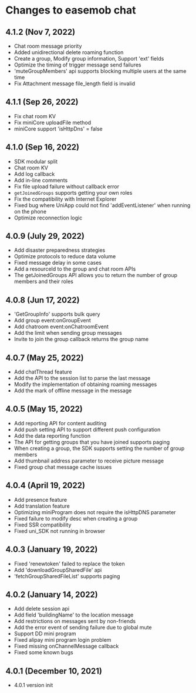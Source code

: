 # Changes to easemob chat

## 4.1.2 (Nov 7, 2022)

-   Chat room message priority
-   Added unidirectional delete roaming function
-   Create a group, Modify group information, Support 'ext' fields
-   Optimize the timing of trigger message send failures
-   'muteGroupMembers' api supports blocking multiple users at the same time
-   Fix Attachment message file_length field is invalid

## 4.1.1 (Sep 26, 2022)

-   Fix chat room KV
-   Fix miniCore uploadFile method
-   miniCore support 'isHttpDns' = false

## 4.1.0 (Sep 16, 2022)

-   SDK modular split
-   Chat room KV
-   Add log callback
-   Add in-line comments
-   Fix file upload failure without callback error
-   `getJoinedGroups` supports getting your own roles
-   Fix the compatibility with Internet Explorer
-   Fixed bug where UniApp could not find 'addEventListener' when running on the phone
-   Optimize reconnection logic

## 4.0.9 (July 29, 2022)

-   Add disaster preparedness strategies
-   Optimize protocols to reduce data volume
-   Fixed message delay in some cases
-   Add a resourceId to the group and chat room APIs
-   The getJoinedGroups API allows you to return the number of group members and their roles

## 4.0.8 (Jun 17, 2022)

-   'GetGroupInfo' supports bulk query
-   Add group event:onGroupEvent
-   Add chatroom event:onChatroomEvent
-   Add the limit when sending group messages
-   Invite to join the group callback returns the group name

## 4.0.7 (May 25, 2022)

-   Add chatThread feature
-   Add the API to the session list to parse the last message
-   Modify the implementation of obtaining roaming messages
-   Add the mark of offline message in the message

## 4.0.5 (May 15, 2022)

-   Add reporting API for content auditing
-   Add push setting API to support different push configuration
-   Add the data reporting function
-   The API for getting groups that you have joined supports paging
-   When creating a group, the SDK supports setting the number of group members
-   Add thumbnail address parameter to receive picture message
-   Fixed group chat message cache issues

## 4.0.4 (April 19, 2022)

-   Add presence feature
-   Add translation feature
-   Optimizing miniProgram does not require the isHttpDNS parameter
-   Fixed failure to modify desc when creating a group
-   Fixed SSR compatibility
-   Fixed uni_SDK not running in browser

## 4.0.3 (January 19, 2022)

-   Fixed 'renewtoken' failed to replace the token
-   Add 'downloadGroupSharedFile' api
-   'fetchGroupSharedFileList' supports paging

## 4.0.2 (January 14, 2022)

-   Add delete session api
-   Add field 'buildingName' to the location message
-   Add restrictions on messages sent by non-friends
-   Add the error event of sending failure due to global mute
-   Support DD mini program
-   Fixed alipay mini program login problem
-   Fixed missing onChannelMessage callback
-   Fixed some known bugs

## 4.0.1 (December 10, 2021)

-   4.0.1 version init
